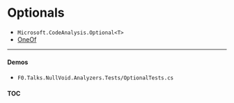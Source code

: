 # Optionals

- `Microsoft.CodeAnalysis.Optional<T>`
- [OneOf](https://github.com/mcintyre321/OneOf/)

---
#### Demos
- `F0.Talks.NullVoid.Analyzers.Tests/OptionalTests.cs`

#### [TOC](./TOC.md)
